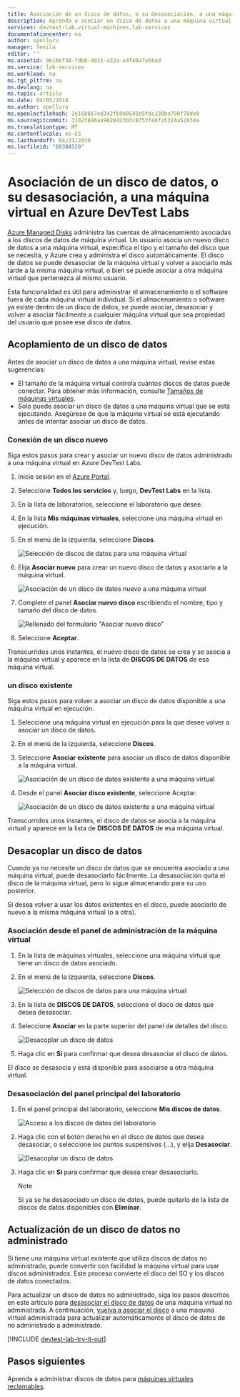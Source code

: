 ```yaml
---
title: Asociación de un disco de datos, o su desasociación, a una máquina virtual en Azure DevTest Labs | Microsoft Docs
description: Aprenda a asociar un disco de datos a una máquina virtual, o a desasociarlo, en Azure DevTest Labs.
services: devtest-lab,virtual-machines,lab-services
documentationcenter: na
author: spelluru
manager: femila
editor: ''
ms.assetid: 9616bf38-7db8-4915-a32a-e4f40a7a56ad
ms.service: lab-services
ms.workload: na
ms.tgt_pltfrm: na
ms.devlang: na
ms.topic: article
ms.date: 04/05/2018
ms.author: spelluru
ms.openlocfilehash: 2e168867ed342fb0b0545b5fdc330ba790f78de0
ms.sourcegitcommit: 3102f886aa962842303c8753fe8fa5324a52834a
ms.translationtype: MT
ms.contentlocale: es-ES
ms.lasthandoff: 04/23/2019
ms.locfileid: "60304520"
---
```

# <a name="attach-or-detach-a-data-disk-to-a-virtual-machine-in-azure-devtest-labs"></a>Asociación de un disco de datos, o su desasociación, a una máquina virtual en Azure DevTest Labs
[Azure Managed Disks](https://docs.microsoft.com/azure/virtual-machines/windows/managed-disks-overview) administra las cuentas de almacenamiento asociadas a los discos de datos de máquina virtual. Un usuario asocia un nuevo disco de datos a una máquina virtual, especifica el tipo y el tamaño del disco que se necesita, y Azure crea y administra el disco automáticamente. El disco de datos se puede desasociar de la máquina virtual y volver a asociarlo más tarde a la misma máquina virtual, o bien se puede asociar a otra máquina virtual que pertenezca al mismo usuario.

Esta funcionalidad es útil para administrar el almacenamiento o el software fuera de cada máquina virtual individual. Si el almacenamiento o software ya existe dentro de un disco de datos, se puede asociar, desasociar y volver a asociar fácilmente a cualquier máquina virtual que sea propiedad del usuario que posee ese disco de datos.

## <a name="attach-a-data-disk"></a>Acoplamiento de un disco de datos
Antes de asociar un disco de datos a una máquina virtual, revise estas sugerencias:

- El tamaño de la máquina virtual controla cuántos discos de datos puede conectar. Para obtener más información, consulte [Tamaños de máquinas virtuales](https://docs.microsoft.com/azure/virtual-machines/windows/sizes).
- Solo puede asociar un disco de datos a una máquina virtual que se está ejecutando. Asegúrese de que la máquina virtual se está ejecutando antes de intentar asociar un disco de datos.

### <a name="attach-a-new-disk"></a>Conexión de un disco nuevo
Siga estos pasos para crear y asociar un nuevo disco de datos administrado a una máquina virtual en Azure DevTest Labs.

1. Inicie sesión en el [Azure Portal](https://go.microsoft.com/fwlink/p/?LinkID=525040).
1. Seleccione **Todos los servicios** y, luego, **DevTest Labs** en la lista.
1. En la lista de laboratorios, seleccione el laboratorio que desee. 
1. En la lista **Mis máquinas virtuales**, seleccione una máquina virtual en ejecución.
1. En el menú de la izquierda, seleccione **Discos**.

    ![Selección de discos de datos para una máquina virtual](./media/devtest-lab-attach-detach-data-disk/devtest-lab-attach-data-disk.png)
1. Elija **Asociar nuevo** para crear un nuevo disco de datos y asociarlo a la máquina virtual.

    ![Asociación de un disco de datos nuevo a una máquina virtual](./media/devtest-lab-attach-detach-data-disk/devtest-lab-attach-new.png)
1. Complete el panel **Asociar nuevo disco** escribiendo el nombre, tipo y tamaño del disco de datos.

    ![Rellenado del formulario "Asociar nuevo disco"](./media/devtest-lab-attach-detach-data-disk/devtest-lab-attach-new-form.png)
1. Seleccione **Aceptar**.

Transcurridos unos instantes, el nuevo disco de datos se crea y se asocia a la máquina virtual y aparece en la lista de **DISCOS DE DATOS** de esa máquina virtual.

### <a name="attach-an-existing-disk"></a>un disco existente
Siga estos pasos para volver a asociar un disco de datos disponible a una máquina virtual en ejecución. 

1. Seleccione una máquina virtual en ejecución para la que desee volver a asociar un disco de datos.
1. En el menú de la izquierda, seleccione **Discos**.
1. Seleccione **Asociar existente** para asociar un disco de datos disponible a la máquina virtual.

    ![Asociación de un disco de datos existente a una máquina virtual](./media/devtest-lab-attach-detach-data-disk/devtest-lab-attach-existing2.png)

1. Desde el panel **Asociar disco existente**, seleccione Aceptar.

    ![Asociación de un disco de datos existente a una máquina virtual](./media/devtest-lab-attach-detach-data-disk/devtest-lab-attach-existing.png)

Transcurridos unos instantes, el disco de datos se asocia a la máquina virtual y aparece en la lista de **DISCOS DE DATOS** de esa máquina virtual.

## <a name="detach-a-data-disk"></a>Desacoplar un disco de datos
Cuando ya no necesite un disco de datos que se encuentra asociado a una máquina virtual, puede desasociarlo fácilmente. La desasociación quita el disco de la máquina virtual, pero lo sigue almacenando para su uso posterior.

Si desea volver a usar los datos existentes en el disco, puede asociarlo de nuevo a la misma máquina virtual (o a otra).

### <a name="detach-from-the-vms-management-pane"></a>Asociación desde el panel de administración de la máquina virtual
1. En la lista de máquinas virtuales, seleccione una máquina virtual que tiene un disco de datos asociado.
1. En el menú de la izquierda, seleccione **Discos**.

    ![Selección de discos de datos para una máquina virtual](./media/devtest-lab-attach-detach-data-disk/devtest-lab-attach-data-disk.png) 
1. En la lista de **DISCOS DE DATOS**, seleccione el disco de datos que desea desasociar.
1. Seleccione **Asociar** en la parte superior del panel de detalles del disco.

    ![Desacoplar un disco de datos](./media/devtest-lab-attach-detach-data-disk/devtest-lab-detach-data-disk2.png)
1. Haga clic en **Sí** para confirmar que desea desasociar el disco de datos.

El disco se desasocia y está disponible para asociarse a otra máquina virtual. 
### <a name="detach-from-the-labs-main-pane"></a>Desasociación del panel principal del laboratorio
1. En el panel principal del laboratorio, seleccione **Mis discos de datos**.

    ![Acceso a los discos de datos del laboratorio](./media/devtest-lab-attach-detach-data-disk/devtest-lab-my-data-disks.png)
1. Haga clic con el botón derecho en el disco de datos que desea desasociar, o seleccione los puntos suspensivos (...), y elija **Desasociar**.

    ![Desacoplar un disco de datos](./media/devtest-lab-attach-detach-data-disk/devtest-lab-detach-data-disk.png)
1. Haga clic en **Sí** para confirmar que desea crear desasociarlo.

   > [!NOTE]
   > Si ya se ha desasociado un disco de datos, puede quitarlo de la lista de discos de datos disponibles con **Eliminar**.
   >
   >

## <a name="upgrade-an-unmanaged-data-disk"></a>Actualización de un disco de datos no administrado
Si tiene una máquina virtual existente que utiliza discos de datos no administrado, puede convertir con facilidad la máquina virtual para usar discos administrados. Este proceso convierte el disco del SO y los discos de datos conectados.

Para actualizar un disco de datos no administrado, siga los pasos descritos en este artículo para [desasociar el disco de datos](#detach-a-data-disk) de una máquina virtual no administrada. A continuación, [vuelva a asociar el disco](#attach-an-existing-disk) a una máquina virtual administrada para actualizar automáticamente el disco de datos de no administrado a administrado.

[!INCLUDE [devtest-lab-try-it-out](../../includes/devtest-lab-try-it-out.md)]

## <a name="next-steps"></a>Pasos siguientes
Aprenda a administrar discos de datos para [máquinas virtuales reclamables](devtest-lab-add-claimable-vm.md#unclaim-a-vm).

